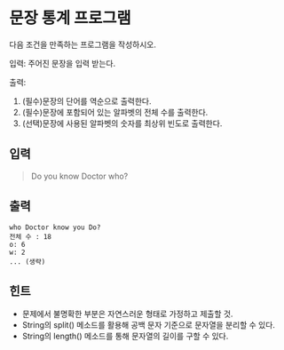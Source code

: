 # 문장 통계 프로그램 

다음 조건을 만족하는 프로그램을 작성하시오. 

입력: 주어진 문장을 입력 받는다. 

출력: 
1. (필수)문장의 단어를 역순으로 출력한다.
2. (필수)문장에 포함되어 있는 알파벳의 전체 수를 출력한다.
3. (선택)문장에 사용된 알파벳의 숫자를 최상위 빈도로 출력한다. 

## 입력

> Do you know Doctor who?

## 출력
```
who Doctor know you Do?
전체 수 : 18
o: 6
w: 2
... (생략) 
```

## 힌트
* 문제에서 불명확한 부분은 자연스러운 형태로 가정하고 제출할 것. 
* String의 split() 메소드를 활용해 공백 문자 기준으로 문자열을 분리할 수 있다.
* String의 length() 메소드를 통해 문자열의 길이를 구할 수 있다.